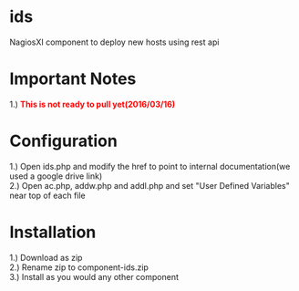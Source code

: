 # ids
NagiosXI component to deploy new hosts using rest api

# Important Notes
1.) <font color="red"><b>This is not ready to pull yet(2016/03/16)</b></font><br>

# Configuration
1.) Open ids.php and modify the href to point to internal documentation(we used a google drive link)<br>
2.) Open ac.php, addw.php and addl.php and set "User Defined Variables" near top of each file

# Installation
1.) Download as zip<br>
2.) Rename zip to component-ids.zip<br>
3.) Install as you would any other component
